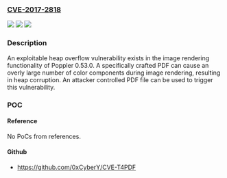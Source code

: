 ### [CVE-2017-2818](https://cve.mitre.org/cgi-bin/cvename.cgi?name=CVE-2017-2818)
![](https://img.shields.io/static/v1?label=Product&message=Poppler&color=blue)
![](https://img.shields.io/static/v1?label=Version&message=n%2Fa&color=blue)
![](https://img.shields.io/static/v1?label=Vulnerability&message=heap%20overflow&color=brighgreen)

### Description

An exploitable heap overflow vulnerability exists in the image rendering functionality of Poppler 0.53.0. A specifically crafted PDF can cause an overly large number of color components during image rendering, resulting in heap corruption. An attacker controlled PDF file can be used to trigger this vulnerability.

### POC

#### Reference
No PoCs from references.

#### Github
- https://github.com/0xCyberY/CVE-T4PDF

